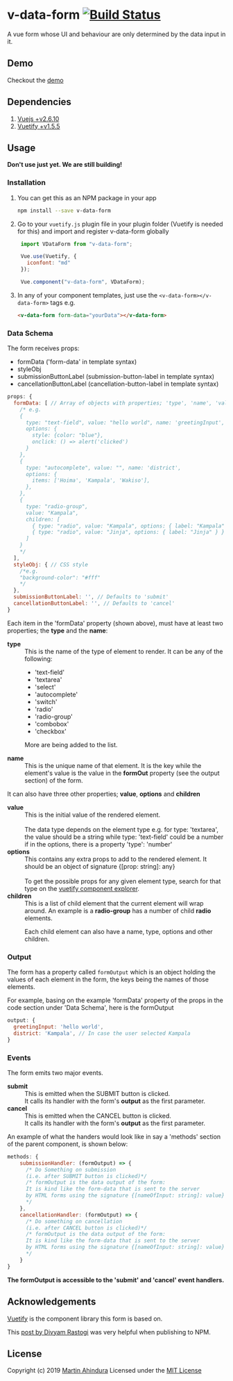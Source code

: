 # v-data-form [![Build Status](https://travis-ci.org/sopherapps/v-data-form.svg?branch=master)](https://travis-ci.org/sopherapps/v-data-form)

A vue form whose UI and behaviour are only determined by the data input in it.

## Demo

Checkout the [demo](https://sopherapps.github.io/v-data-form/)

## Dependencies

1. [Vuejs +v2.6.10](https://vuejs.org)
2. [Vuetify +v1.5.5](https://vuetifyjs.com)

## Usage

**Don't use just yet. We are still building!**

### Installation

1. You can get this as an NPM package in your app

   ```bash
   npm install --save v-data-form
   ```

2. Go to your `vuetify.js` plugin file in your plugin folder (Vuetify is needed for this) and import and register v-data-form globally

   ```Javascript
    import VDataForm from "v-data-form";

    Vue.use(Vuetify, {
      iconfont: "md"
    });

    Vue.component("v-data-form", VDataForm);
   ```

3. In any of your component templates, just use the `<v-data-form></v-data-form>` tags e.g.

   ```html
   <v-data-form form-data="yourData"></v-data-form>
   ```

### Data Schema

The form receives props:

- formData ('form-data' in template syntax)
- styleObj
- submissionButtonLabel (submission-button-label in template syntax)
- cancellationButtonLabel (cancellation-button-label in template syntax)

```JavaScript
props: {
  formData: [ // Array of objects with properties; 'type', 'name', 'value', 'options'
    /* e.g.
    {
      type: "text-field", value: "hello world", name: 'greetingInput',
      options: {
        style: {color: "blue"},
        onclick: () => alert('clicked')
      }
    },
    {
      type: "autocomplete", value: "", name: 'district',
      options: {
        items: ['Hoima', 'Kampala', 'Wakiso'],
      },
    },
    {
      type: "radio-group",
      value: "Kampala",
      children: [
        { type: "radio", value: "Kampala", options: { label: "Kampala" } },
        { type: "radio", value: "Jinja", options: { label: "Jinja" } }
      ]
    }
    */
  ],
  styleObj: { // CSS style
    /*e.g.
    "background-color": "#fff"
    */
  },
  submissionButtonLabel: '', // Defaults to 'submit'
  cancellationButtonLabel: '', // Defaults to 'cancel'
}
```

Each item in the 'formData' property (shown above), must have at least two properties; the **type** and the **name**:

<dl>
<dt><strong>type</strong></dt>
<dd>
This is the name of the type of element to render. It can be any of the following:

- 'text-field'
- 'textarea'
- 'select'
- 'autocomplete'
- 'switch'
- 'radio'
- 'radio-group'
- 'combobox'
- 'checkbox'

More are being added to the list.

</dd>
<dt><strong>name</strong></dt>
<dd>
This is the unique name of that element. It is the key while the element's value is the value in the <strong>formOut</strong> property (see the output section) of the form.
</dd>
</dl>

It can also have three other properties; **value**, **options** and **children**

<dl>
<dt><strong>value</strong></dt>
<dd>
This is the initial value of the rendered element.
<br />
<br />
The data type depends on the element type e.g. for type: 'textarea', the value should be a string while type: 'text-field' could be a number if in the options, there is a property 'type': 'number'
</dd>

<dt><strong>options</strong></dt>
<dd>
This contains any extra props to add to the rendered element. It should be an object of signature {[prop: string]: any}
<br />
<br />
To get the possible props for any given element type, search for that type on the <a href="https://vuetifyjs.com/en/components/api-explorer" target="_blank">vuetify component explorer</a>.
</dd>

<dt><strong>children</strong></dt>
<dd>
This is a list of child element that the current element will wrap around. An example is a <strong>radio-group</strong> has a number of child <strong>radio</strong> elements.

Each child element can also have a name, type, options and other children.

</dd>
</dl>

### Output

The form has a property called `formOutput` which is an object holding the values of each element in the form, the keys being the names of those elements.

For example, basing on the example 'formData' property of the props in the code section under 'Data Schema', here is the formOutput

```JavaScript
output: {
  greetingInput: 'hello world',
  district: 'Kampala', // In case the user selected Kampala
}
```

### Events

The form emits two major events.

<dl>
<dt><strong>submit</strong></dt>
<dd>This is emitted when the SUBMIT button is clicked.
<br />
It calls its handler with the form's <strong>output</strong> as the first parameter.
</dd>
<dt><strong>cancel</strong></dt>
<dd>This is emitted when the CANCEL button is clicked.
<br />
It calls its handler with the form's <strong>output</strong> as the first parameter.
</dd>
</dl>

An example of what the handers would look like in say a 'methods' section of the parent component, is shown below:

```JavaScript
methods: {
    submissionHandler: (formOutput) => {
      /* Do Something on submission
      (i.e. after SUBMIT button is clicked)*/
      /* formOutput is the data output of the form:
      It is kind like the form-data that is sent to the server
      by HTML forms using the signature {[nameOfInput: string]: value}
      */
    },
    cancellationHandler: (formOutput) => {
      /* Do something on cancellation
      (i.e. after CANCEL button is clicked)*/
      /* formOutput is the data output of the form:
      It is kind like the form-data that is sent to the server
      by HTML forms using the signature {[nameOfInput: string]: value}
      */
    }
}
```

**The formOutput is accessible to the 'submit' and 'cancel' event handlers.**

## Acknowledgements

[Vuetify](https://vuetifyjs.com) is the component library this form is based on.

This [post by Divyam Rastogi](https://medium.com/justfrontendthings/how-to-create-and-publish-your-own-vuejs-component-library-on-npm-using-vue-cli-28e60943eed3) was very helpful when publishing to NPM.

## License

Copyright (c) 2019 [Martin Ahindura](https://github.com/Tinitto)
Licensed under the [MIT License](./LICENSE)

